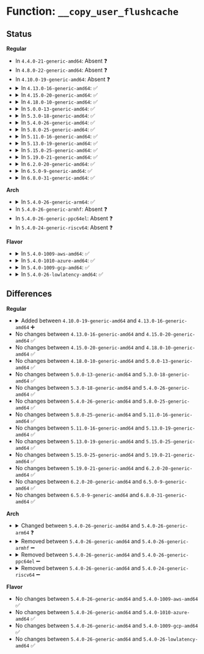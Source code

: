 # Function: <code>__copy_user_flushcache</code>

## Status
<b>Regular</b>
<ul>
<li>
In <code>4.4.0-21-generic-amd64</code>: Absent ❓
</li>
<li>
In <code>4.8.0-22-generic-amd64</code>: Absent ❓
</li>
<li>
In <code>4.10.0-19-generic-amd64</code>: Absent ❓
</li>
<li>
<details>
<summary>In <code>4.13.0-16-generic-amd64</code>: ✅</summary>

```c
long int __copy_user_flushcache(void * dst, const void * src, unsigned int size)
```

```json
{
  "name": "__copy_user_flushcache",
  "collision_type": "Unique Global",
  "inline_type": "No",
  "funcs": [
    {
      "addr": 18446744071588272032,
      "name": "__copy_user_flushcache",
      "external": true,
      "loc": "arch/x86/lib/usercopy_64.c:106",
      "file": "arch/x86/lib/usercopy_64.c",
      "inline": "seen, unknown",
      "caller_inline": [],
      "caller_func": [
        "lib/iov_iter.c:_copy_from_iter_flushcache",
        "lib/iov_iter.c:_copy_from_iter_flushcache"
      ]
    }
  ],
  "symbols": [
    {
      "addr": 18446744071588272032,
      "name": "__copy_user_flushcache",
      "section": ".text",
      "bind": "STB_GLOBAL",
      "size": 232
    }
  ]
}
```
</details>
</li>
<li>
<details>
<summary>In <code>4.15.0-20-generic-amd64</code>: ✅</summary>

```c
long int __copy_user_flushcache(void * dst, const void * src, unsigned int size)
```

```json
{
  "name": "__copy_user_flushcache",
  "collision_type": "Unique Global",
  "inline_type": "No",
  "funcs": [
    {
      "addr": 18446744071588827792,
      "name": "__copy_user_flushcache",
      "external": true,
      "loc": "arch/x86/lib/usercopy_64.c:106",
      "file": "arch/x86/lib/usercopy_64.c",
      "inline": "seen, unknown",
      "caller_inline": [],
      "caller_func": [
        "lib/iov_iter.c:_copy_from_iter_flushcache",
        "lib/iov_iter.c:_copy_from_iter_flushcache"
      ]
    }
  ],
  "symbols": [
    {
      "addr": 18446744071588827792,
      "name": "__copy_user_flushcache",
      "section": ".text",
      "bind": "STB_GLOBAL",
      "size": 232
    }
  ]
}
```
</details>
</li>
<li>
<details>
<summary>In <code>4.18.0-10-generic-amd64</code>: ✅</summary>

```c
long int __copy_user_flushcache(void * dst, const void * src, unsigned int size)
```

```json
{
  "name": "__copy_user_flushcache",
  "collision_type": "Unique Global",
  "inline_type": "No",
  "funcs": [
    {
      "addr": 18446744071589205984,
      "name": "__copy_user_flushcache",
      "external": true,
      "loc": "arch/x86/lib/usercopy_64.c:126",
      "file": "arch/x86/lib/usercopy_64.c",
      "inline": "seen, unknown",
      "caller_inline": [],
      "caller_func": [
        "lib/iov_iter.c:_copy_from_iter_flushcache",
        "lib/iov_iter.c:_copy_from_iter_flushcache"
      ]
    }
  ],
  "symbols": [
    {
      "addr": 18446744071589205984,
      "name": "__copy_user_flushcache",
      "section": ".text",
      "bind": "STB_GLOBAL",
      "size": 230
    }
  ]
}
```
</details>
</li>
<li>
<details>
<summary>In <code>5.0.0-13-generic-amd64</code>: ✅</summary>

```c
long int __copy_user_flushcache(void * dst, const void * src, unsigned int size)
```

```json
{
  "name": "__copy_user_flushcache",
  "collision_type": "Unique Global",
  "inline_type": "No",
  "funcs": [
    {
      "addr": 18446744071589447584,
      "name": "__copy_user_flushcache",
      "external": true,
      "loc": "arch/x86/lib/usercopy_64.c:126",
      "file": "arch/x86/lib/usercopy_64.c",
      "inline": "seen, unknown",
      "caller_inline": [],
      "caller_func": [
        "lib/iov_iter.c:_copy_from_iter_flushcache",
        "lib/iov_iter.c:_copy_from_iter_flushcache"
      ]
    }
  ],
  "symbols": [
    {
      "addr": 18446744071589447584,
      "name": "__copy_user_flushcache",
      "section": ".text",
      "bind": "STB_GLOBAL",
      "size": 230
    }
  ]
}
```
</details>
</li>
<li>
<details>
<summary>In <code>5.3.0-18-generic-amd64</code>: ✅</summary>

```c
long int __copy_user_flushcache(void * dst, const void * src, unsigned int size)
```

```json
{
  "name": "__copy_user_flushcache",
  "collision_type": "Unique Global",
  "inline_type": "No",
  "funcs": [
    {
      "addr": 18446744071589905360,
      "name": "__copy_user_flushcache",
      "external": true,
      "loc": "arch/x86/lib/usercopy_64.c:107",
      "file": "arch/x86/lib/usercopy_64.c",
      "inline": "seen, unknown",
      "caller_inline": [],
      "caller_func": [
        "lib/iov_iter.c:_copy_from_iter_flushcache",
        "lib/iov_iter.c:_copy_from_iter_flushcache"
      ]
    }
  ],
  "symbols": [
    {
      "addr": 18446744071589905360,
      "name": "__copy_user_flushcache",
      "section": ".text",
      "bind": "STB_GLOBAL",
      "size": 230
    }
  ]
}
```
</details>
</li>
<li>
<details>
<summary>In <code>5.4.0-26-generic-amd64</code>: ✅</summary>

```c
long int __copy_user_flushcache(void * dst, const void * src, unsigned int size)
```

```json
{
  "name": "__copy_user_flushcache",
  "collision_type": "Unique Global",
  "inline_type": "No",
  "funcs": [
    {
      "addr": 18446744071590131344,
      "name": "__copy_user_flushcache",
      "external": true,
      "loc": "arch/x86/lib/usercopy_64.c:107",
      "file": "arch/x86/lib/usercopy_64.c",
      "inline": "seen, unknown",
      "caller_inline": [],
      "caller_func": [
        "lib/iov_iter.c:_copy_from_iter_flushcache",
        "lib/iov_iter.c:_copy_from_iter_flushcache"
      ]
    }
  ],
  "symbols": [
    {
      "addr": 18446744071590131344,
      "name": "__copy_user_flushcache",
      "section": ".text",
      "bind": "STB_GLOBAL",
      "size": 230
    }
  ]
}
```
</details>
</li>
<li>
<details>
<summary>In <code>5.8.0-25-generic-amd64</code>: ✅</summary>

```c
long int __copy_user_flushcache(void * dst, const void * src, unsigned int size)
```

```json
{
  "name": "__copy_user_flushcache",
  "collision_type": "Unique Global",
  "inline_type": "No",
  "funcs": [
    {
      "addr": 18446744071585135584,
      "name": "__copy_user_flushcache",
      "external": true,
      "loc": "arch/x86/lib/usercopy_64.c:108",
      "file": "arch/x86/lib/usercopy_64.c",
      "inline": "seen, unknown",
      "caller_inline": [],
      "caller_func": [
        "lib/iov_iter.c:_copy_from_iter_flushcache",
        "lib/iov_iter.c:_copy_from_iter_flushcache"
      ]
    }
  ],
  "symbols": [
    {
      "addr": 18446744071585135584,
      "name": "__copy_user_flushcache",
      "section": ".text",
      "bind": "STB_GLOBAL",
      "size": 152
    }
  ]
}
```
</details>
</li>
<li>
<details>
<summary>In <code>5.11.0-16-generic-amd64</code>: ✅</summary>

```c
long int __copy_user_flushcache(void * dst, const void * src, unsigned int size)
```

```json
{
  "name": "__copy_user_flushcache",
  "collision_type": "Unique Global",
  "inline_type": "No",
  "funcs": [
    {
      "addr": 18446744071585286864,
      "name": "__copy_user_flushcache",
      "external": true,
      "loc": "arch/x86/lib/usercopy_64.c:87",
      "file": "arch/x86/lib/usercopy_64.c",
      "inline": "seen, unknown",
      "caller_inline": [],
      "caller_func": [
        "lib/iov_iter.c:_copy_from_iter_flushcache",
        "lib/iov_iter.c:_copy_from_iter_flushcache"
      ]
    }
  ],
  "symbols": [
    {
      "addr": 18446744071585286864,
      "name": "__copy_user_flushcache",
      "section": ".text",
      "bind": "STB_GLOBAL",
      "size": 152
    }
  ]
}
```
</details>
</li>
<li>
<details>
<summary>In <code>5.13.0-19-generic-amd64</code>: ✅</summary>

```c
long int __copy_user_flushcache(void * dst, const void * src, unsigned int size)
```

```json
{
  "name": "__copy_user_flushcache",
  "collision_type": "Unique Global",
  "inline_type": "No",
  "funcs": [
    {
      "addr": 18446744071585170560,
      "name": "__copy_user_flushcache",
      "external": true,
      "loc": "arch/x86/lib/usercopy_64.c:87",
      "file": "arch/x86/lib/usercopy_64.c",
      "inline": "seen, unknown",
      "caller_inline": [],
      "caller_func": [
        "lib/iov_iter.c:_copy_from_iter_flushcache",
        "lib/iov_iter.c:_copy_from_iter_flushcache"
      ]
    }
  ],
  "symbols": [
    {
      "addr": 18446744071585170560,
      "name": "__copy_user_flushcache",
      "section": ".text",
      "bind": "STB_GLOBAL",
      "size": 155
    }
  ]
}
```
</details>
</li>
<li>
<details>
<summary>In <code>5.15.0-25-generic-amd64</code>: ✅</summary>

```c
long int __copy_user_flushcache(void * dst, const void * src, unsigned int size)
```

```json
{
  "name": "__copy_user_flushcache",
  "collision_type": "Unique Global",
  "inline_type": "No",
  "funcs": [
    {
      "addr": 18446744071585624256,
      "name": "__copy_user_flushcache",
      "external": true,
      "loc": "arch/x86/lib/usercopy_64.c:87",
      "file": "arch/x86/lib/usercopy_64.c",
      "inline": "seen, unknown",
      "caller_inline": [],
      "caller_func": [
        "lib/iov_iter.c:_copy_from_iter_flushcache"
      ]
    }
  ],
  "symbols": [
    {
      "addr": 18446744071585624256,
      "name": "__copy_user_flushcache",
      "section": ".text",
      "bind": "STB_GLOBAL",
      "size": 155
    }
  ]
}
```
</details>
</li>
<li>
<details>
<summary>In <code>5.19.0-21-generic-amd64</code>: ✅</summary>

```c
long int __copy_user_flushcache(void * dst, const void * src, unsigned int size)
```

```json
{
  "name": "__copy_user_flushcache",
  "collision_type": "Unique Global",
  "inline_type": "No",
  "funcs": [
    {
      "addr": 18446744071586783440,
      "name": "__copy_user_flushcache",
      "external": true,
      "loc": "arch/x86/lib/usercopy_64.c:85",
      "file": "arch/x86/lib/usercopy_64.c",
      "inline": "seen, unknown",
      "caller_inline": [],
      "caller_func": [
        "lib/iov_iter.c:_copy_from_iter_flushcache"
      ]
    }
  ],
  "symbols": [
    {
      "addr": 18446744071586783440,
      "name": "__copy_user_flushcache",
      "section": ".text",
      "bind": "STB_GLOBAL",
      "size": 187
    }
  ]
}
```
</details>
</li>
<li>
<details>
<summary>In <code>6.2.0-20-generic-amd64</code>: ✅</summary>

```c
long int __copy_user_flushcache(void * dst, const void * src, unsigned int size)
```

```json
{
  "name": "__copy_user_flushcache",
  "collision_type": "Unique Global",
  "inline_type": "No",
  "funcs": [
    {
      "addr": 18446744071595949712,
      "name": "__copy_user_flushcache",
      "external": true,
      "loc": "arch/x86/lib/usercopy_64.c:45",
      "file": "arch/x86/lib/usercopy_64.c",
      "inline": "seen, unknown",
      "caller_inline": [],
      "caller_func": [
        "lib/iov_iter.c:_copy_from_iter_flushcache",
        "lib/iov_iter.c:_copy_from_iter_flushcache"
      ]
    }
  ],
  "symbols": [
    {
      "addr": 18446744071595949712,
      "name": "__copy_user_flushcache",
      "section": ".text",
      "bind": "STB_GLOBAL",
      "size": 187
    }
  ]
}
```
</details>
</li>
<li>
<details>
<summary>In <code>6.5.0-9-generic-amd64</code>: ✅</summary>

```c
long int __copy_user_flushcache(void * dst, const void * src, unsigned int size)
```

```json
{
  "name": "__copy_user_flushcache",
  "collision_type": "Unique Global",
  "inline_type": "No",
  "funcs": [
    {
      "addr": 18446744071596467168,
      "name": "__copy_user_flushcache",
      "external": true,
      "loc": "arch/x86/lib/usercopy_64.c:46",
      "file": "arch/x86/lib/usercopy_64.c",
      "inline": "seen, unknown",
      "caller_inline": [],
      "caller_func": [
        "lib/iov_iter.c:_copy_from_iter_flushcache",
        "lib/iov_iter.c:_copy_from_iter_flushcache"
      ]
    }
  ],
  "symbols": [
    {
      "addr": 18446744071596467168,
      "name": "__copy_user_flushcache",
      "section": ".text",
      "bind": "STB_GLOBAL",
      "size": 187
    }
  ]
}
```
</details>
</li>
<li>
<details>
<summary>In <code>6.8.0-31-generic-amd64</code>: ✅</summary>

```c
long int __copy_user_flushcache(void * dst, const void * src, unsigned int size)
```

```json
{
  "name": "__copy_user_flushcache",
  "collision_type": "Unique Global",
  "inline_type": "No",
  "funcs": [
    {
      "addr": 18446744071597362160,
      "name": "__copy_user_flushcache",
      "external": true,
      "loc": "arch/x86/lib/usercopy_64.c:46",
      "file": "arch/x86/lib/usercopy_64.c",
      "inline": "seen, unknown",
      "caller_inline": [],
      "caller_func": [
        "lib/iov_iter.c:_copy_from_iter_flushcache",
        "lib/iov_iter.c:_copy_from_iter_flushcache"
      ]
    }
  ],
  "symbols": [
    {
      "addr": 18446744071597362160,
      "name": "__copy_user_flushcache",
      "section": ".text",
      "bind": "STB_GLOBAL",
      "size": 187
    }
  ]
}
```
</details>
</li>
</ul>
<b>Arch</b>
<ul>
<li>
<details>
<summary>In <code>5.4.0-26-generic-arm64</code>: ✅</summary>

```c
long unsigned int __copy_user_flushcache(void * to, const void * from, long unsigned int n)
```

```json
{
  "name": "__copy_user_flushcache",
  "collision_type": "Unique Global",
  "inline_type": "No",
  "funcs": [
    {
      "addr": 18446603336503801320,
      "name": "__copy_user_flushcache",
      "external": true,
      "loc": "arch/arm64/lib/uaccess_flushcache.c:28",
      "file": "arch/arm64/lib/uaccess_flushcache.c",
      "inline": "seen, unknown",
      "caller_inline": [],
      "caller_func": [
        "lib/iov_iter.c:_copy_from_iter_flushcache",
        "lib/iov_iter.c:_copy_from_iter_flushcache"
      ]
    }
  ],
  "symbols": [
    {
      "addr": 18446603336503801320,
      "name": "__copy_user_flushcache",
      "section": ".text",
      "bind": "STB_GLOBAL",
      "size": 340
    }
  ]
}
```
</details>
</li>
<li>
In <code>5.4.0-26-generic-armhf</code>: Absent ❓
</li>
<li>
In <code>5.4.0-26-generic-ppc64el</code>: Absent ❓
</li>
<li>
In <code>5.4.0-24-generic-riscv64</code>: Absent ❓
</li>
</ul>
<b>Flavor</b>
<ul>
<li>
<details>
<summary>In <code>5.4.0-1009-aws-amd64</code>: ✅</summary>

```c
long int __copy_user_flushcache(void * dst, const void * src, unsigned int size)
```

```json
{
  "name": "__copy_user_flushcache",
  "collision_type": "Unique Global",
  "inline_type": "No",
  "funcs": [
    {
      "addr": 18446744071589733600,
      "name": "__copy_user_flushcache",
      "external": true,
      "loc": "arch/x86/lib/usercopy_64.c:107",
      "file": "arch/x86/lib/usercopy_64.c",
      "inline": "seen, unknown",
      "caller_inline": [],
      "caller_func": [
        "lib/iov_iter.c:_copy_from_iter_flushcache",
        "lib/iov_iter.c:_copy_from_iter_flushcache"
      ]
    }
  ],
  "symbols": [
    {
      "addr": 18446744071589733600,
      "name": "__copy_user_flushcache",
      "section": ".text",
      "bind": "STB_GLOBAL",
      "size": 230
    }
  ]
}
```
</details>
</li>
<li>
<details>
<summary>In <code>5.4.0-1010-azure-amd64</code>: ✅</summary>

```c
long int __copy_user_flushcache(void * dst, const void * src, unsigned int size)
```

```json
{
  "name": "__copy_user_flushcache",
  "collision_type": "Unique Global",
  "inline_type": "No",
  "funcs": [
    {
      "addr": 18446744071589459280,
      "name": "__copy_user_flushcache",
      "external": true,
      "loc": "arch/x86/lib/usercopy_64.c:107",
      "file": "arch/x86/lib/usercopy_64.c",
      "inline": "seen, unknown",
      "caller_inline": [],
      "caller_func": [
        "lib/iov_iter.c:_copy_from_iter_flushcache",
        "lib/iov_iter.c:_copy_from_iter_flushcache"
      ]
    }
  ],
  "symbols": [
    {
      "addr": 18446744071589459280,
      "name": "__copy_user_flushcache",
      "section": ".text",
      "bind": "STB_GLOBAL",
      "size": 230
    }
  ]
}
```
</details>
</li>
<li>
<details>
<summary>In <code>5.4.0-1009-gcp-amd64</code>: ✅</summary>

```c
long int __copy_user_flushcache(void * dst, const void * src, unsigned int size)
```

```json
{
  "name": "__copy_user_flushcache",
  "collision_type": "Unique Global",
  "inline_type": "No",
  "funcs": [
    {
      "addr": 18446744071590176976,
      "name": "__copy_user_flushcache",
      "external": true,
      "loc": "arch/x86/lib/usercopy_64.c:107",
      "file": "arch/x86/lib/usercopy_64.c",
      "inline": "seen, unknown",
      "caller_inline": [],
      "caller_func": [
        "lib/iov_iter.c:_copy_from_iter_flushcache",
        "lib/iov_iter.c:_copy_from_iter_flushcache"
      ]
    }
  ],
  "symbols": [
    {
      "addr": 18446744071590176976,
      "name": "__copy_user_flushcache",
      "section": ".text",
      "bind": "STB_GLOBAL",
      "size": 230
    }
  ]
}
```
</details>
</li>
<li>
<details>
<summary>In <code>5.4.0-26-lowlatency-amd64</code>: ✅</summary>

```c
long int __copy_user_flushcache(void * dst, const void * src, unsigned int size)
```

```json
{
  "name": "__copy_user_flushcache",
  "collision_type": "Unique Global",
  "inline_type": "No",
  "funcs": [
    {
      "addr": 18446744071590227424,
      "name": "__copy_user_flushcache",
      "external": true,
      "loc": "arch/x86/lib/usercopy_64.c:107",
      "file": "arch/x86/lib/usercopy_64.c",
      "inline": "seen, unknown",
      "caller_inline": [],
      "caller_func": [
        "lib/iov_iter.c:_copy_from_iter_flushcache",
        "lib/iov_iter.c:_copy_from_iter_flushcache"
      ]
    }
  ],
  "symbols": [
    {
      "addr": 18446744071590227424,
      "name": "__copy_user_flushcache",
      "section": ".text",
      "bind": "STB_GLOBAL",
      "size": 230
    }
  ]
}
```
</details>
</li>
</ul>

## Differences
<b>Regular</b>
<ul>
<li>
<details>
<summary>Added between <code>4.10.0-19-generic-amd64</code> and <code>4.13.0-16-generic-amd64</code> ➕</summary>

```c
long int __copy_user_flushcache(void * dst, const void * src, unsigned int size)
```
</details>
</li>
<li>
No changes between <code>4.13.0-16-generic-amd64</code> and <code>4.15.0-20-generic-amd64</code> ✅
</li>
<li>
No changes between <code>4.15.0-20-generic-amd64</code> and <code>4.18.0-10-generic-amd64</code> ✅
</li>
<li>
No changes between <code>4.18.0-10-generic-amd64</code> and <code>5.0.0-13-generic-amd64</code> ✅
</li>
<li>
No changes between <code>5.0.0-13-generic-amd64</code> and <code>5.3.0-18-generic-amd64</code> ✅
</li>
<li>
No changes between <code>5.3.0-18-generic-amd64</code> and <code>5.4.0-26-generic-amd64</code> ✅
</li>
<li>
No changes between <code>5.4.0-26-generic-amd64</code> and <code>5.8.0-25-generic-amd64</code> ✅
</li>
<li>
No changes between <code>5.8.0-25-generic-amd64</code> and <code>5.11.0-16-generic-amd64</code> ✅
</li>
<li>
No changes between <code>5.11.0-16-generic-amd64</code> and <code>5.13.0-19-generic-amd64</code> ✅
</li>
<li>
No changes between <code>5.13.0-19-generic-amd64</code> and <code>5.15.0-25-generic-amd64</code> ✅
</li>
<li>
No changes between <code>5.15.0-25-generic-amd64</code> and <code>5.19.0-21-generic-amd64</code> ✅
</li>
<li>
No changes between <code>5.19.0-21-generic-amd64</code> and <code>6.2.0-20-generic-amd64</code> ✅
</li>
<li>
No changes between <code>6.2.0-20-generic-amd64</code> and <code>6.5.0-9-generic-amd64</code> ✅
</li>
<li>
No changes between <code>6.5.0-9-generic-amd64</code> and <code>6.8.0-31-generic-amd64</code> ✅
</li>
</ul>
<b>Arch</b>
<ul>
<li>
<details>
<summary>Changed between <code>5.4.0-26-generic-amd64</code> and <code>5.4.0-26-generic-arm64</code> ❓</summary>
<ul>
<li>
<b>Param added. </b>
<code>void * to</code>
</li>
<li>
<b>Param added. </b>
<code>const void * from</code>
</li>
<li>
<b>Param added. </b>
<code>long unsigned int n</code>
</li>
<li>
<b>Param removed. </b>
<code>void * dst</code>
</li>
<li>
<b>Param removed. </b>
<code>const void * src</code>
</li>
<li>
<b>Param removed. </b>
<code>unsigned int size</code>
</li>
<li>
<b>Return type changed. </b>
<code>long int</code> ➡️ <code>long unsigned int</code>
</li>
</ul>
</details>
</li>
<li>
<details>
<summary>Removed between <code>5.4.0-26-generic-amd64</code> and <code>5.4.0-26-generic-armhf</code> ➖</summary>

```c
long int __copy_user_flushcache(void * dst, const void * src, unsigned int size)
```
</details>
</li>
<li>
<details>
<summary>Removed between <code>5.4.0-26-generic-amd64</code> and <code>5.4.0-26-generic-ppc64el</code> ➖</summary>

```c
long int __copy_user_flushcache(void * dst, const void * src, unsigned int size)
```
</details>
</li>
<li>
<details>
<summary>Removed between <code>5.4.0-26-generic-amd64</code> and <code>5.4.0-24-generic-riscv64</code> ➖</summary>

```c
long int __copy_user_flushcache(void * dst, const void * src, unsigned int size)
```
</details>
</li>
</ul>
<b>Flavor</b>
<ul>
<li>
No changes between <code>5.4.0-26-generic-amd64</code> and <code>5.4.0-1009-aws-amd64</code> ✅
</li>
<li>
No changes between <code>5.4.0-26-generic-amd64</code> and <code>5.4.0-1010-azure-amd64</code> ✅
</li>
<li>
No changes between <code>5.4.0-26-generic-amd64</code> and <code>5.4.0-1009-gcp-amd64</code> ✅
</li>
<li>
No changes between <code>5.4.0-26-generic-amd64</code> and <code>5.4.0-26-lowlatency-amd64</code> ✅
</li>
</ul>
